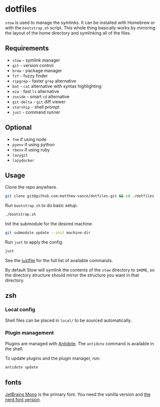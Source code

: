 # dotfiles

`stow` is used to manage the symlinks. It can be installed with Homebrew or with the `bootstrap.sh` script.
This whole thing basically works by mirroring the layout of the home directory and symlinking all of the files.

## Requirements

- `stow` - symlink manager
- `git` - version control
- `brew` - package manager
- `fzf` - fuzzy finder
- `ripgrep` - faster `grep` alternative
- `bat` - `cat` alternative with syntax highlighting
- `eza` - fast `ls` alternative
- `zoxide` - smart `cd` alternative
- `git-delta` - `git` diff viewer
- `starship` - shell prompt
- `just` - command runner

## Optional

- `fnm` if using node
- `pyenv` if using python
- `rbenv` if using ruby
- `lazygit`
- `lazydocker`

## Usage

Clone the repo anywhere.

```sh
git clone git@github.com:matthew-vance/dotfiles.git && cd ./dotfiles
```

Run `bootstrap.sh` to do basic setup.

```sh
./bootstrap.sh
```

Init the submodule for the desired machine.

```sh
git submodule update --init machine-dir
```

Run `just` to apply the config.

```sh
just
```

See the [justfile](justfile) for the full list of available commands.

By default Stow will symlink the contents of the `stow` directory to `$HOME`, so the directory structure should mirror the structure you want in that directory.

## zsh

### Local config

Shell files can be placed in `local/` to be sourced automatically.

### Plugin management

Plugins are managed with [Antidote](https://getantidote.github.io/). The `antidote` command is available in the shell.

To update plugins and the plugin manager, run:

```sh
antidote update
```

## fonts

[JetBrains Mono](https://www.jetbrains.com/lp/mono/) is the primary font. You need the vanilla version and [the nerd font version](https://github.com/ryanoasis/nerd-fonts/tree/master/patched-fonts/JetBrainsMono).
